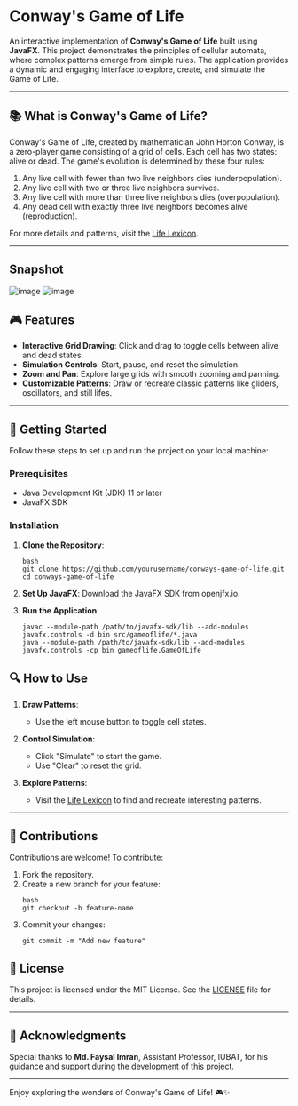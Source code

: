 # Conway's Game of Life  

An interactive implementation of **Conway's Game of Life** built using **JavaFX**. This project demonstrates the principles of cellular automata, where complex patterns emerge from simple rules. The application provides a dynamic and engaging interface to explore, create, and simulate the Game of Life.

---

## 📚 What is Conway's Game of Life?  

Conway's Game of Life, created by mathematician John Horton Conway, is a zero-player game consisting of a grid of cells. Each cell has two states: alive or dead. The game's evolution is determined by these four rules:

1. Any live cell with fewer than two live neighbors dies (underpopulation).  
2. Any live cell with two or three live neighbors survives.  
3. Any live cell with more than three live neighbors dies (overpopulation).  
4. Any dead cell with exactly three live neighbors becomes alive (reproduction).  

For more details and patterns, visit the [Life Lexicon](https://conwaylife.com/ref/lexicon/lex.htm).

---

## Snapshot
![image](https://github.com/user-attachments/assets/cbfcfbbf-2a9b-4a48-ad25-38a088826b53) ![image](https://github.com/user-attachments/assets/df329d64-dd99-4ead-b36c-5b7da004abf5)



## 🎮 Features  

- **Interactive Grid Drawing**: Click and drag to toggle cells between alive and dead states.  
- **Simulation Controls**: Start, pause, and reset the simulation.  
- **Zoom and Pan**: Explore large grids with smooth zooming and panning.  
- **Customizable Patterns**: Draw or recreate classic patterns like gliders, oscillators, and still lifes.  

---

## 🚀 Getting Started  

Follow these steps to set up and run the project on your local machine:

### Prerequisites  

- Java Development Kit (JDK) 11 or later  
- JavaFX SDK  

### Installation  

1. **Clone the Repository**:  
   ```
   bash
   git clone https://github.com/yourusername/conways-game-of-life.git
   cd conways-game-of-life
   ```
2. **Set Up JavaFX**:
  Download the JavaFX SDK from openjfx.io.

3. **Run the Application**:
   ```
   javac --module-path /path/to/javafx-sdk/lib --add-modules javafx.controls -d bin src/gameoflife/*.java
   java --module-path /path/to/javafx-sdk/lib --add-modules javafx.controls -cp bin gameoflife.GameOfLife
   ```


## 🔍 How to Use  

1. **Draw Patterns**:  
   - Use the left mouse button to toggle cell states.  

2. **Control Simulation**:  
   - Click "Simulate" to start the game.  
   - Use "Clear" to reset the grid.  

3. **Explore Patterns**:  
   - Visit the [Life Lexicon](https://conwaylife.com/ref/lexicon/lex.htm) to find and recreate interesting patterns.  

---

## 🙌 Contributions  

Contributions are welcome! To contribute:  
1. Fork the repository.  
2. Create a new branch for your feature:  
   ```
   bash
   git checkout -b feature-name
   ```
3. Commit your changes:
   ```
   git commit -m "Add new feature"
   ```


## 📜 License  

This project is licensed under the MIT License. See the [LICENSE](LICENSE) file for details.  

---

## 🌟 Acknowledgments  

Special thanks to **Md. Faysal Imran**, Assistant Professor, IUBAT, for his guidance and support during the development of this project.  

---

Enjoy exploring the wonders of Conway's Game of Life! 🎮✨  
